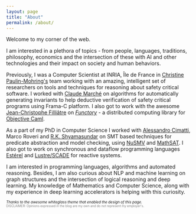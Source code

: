 ```yaml
---
layout: page
title: "About"
permalink: /about/
---
```

Welcome to my corner of the web.

I am interested in a plethora of topics - from people, languages, traditions, philosophy, economics and the intersection of these with AI and other technologies and their impact on society and human behaviors.

Previously, I was a Computer Scientist at INRIA, Île de France in [Christine Paulin-Mohring's](https://www.lri.fr/~paulin/) team working with an amazing, intelligent set of researchers on tools and techniques for reasoning about safety critical software. I worked with [Claude Marché](https://marche.gitlabpages.inria.fr/home/) on algorithms for automatically generating invariants to help deductive verification of safety critical programs using Frama-C platform. I also got to work with the awesome [Jean-Christophe Filliâtre](https://www.lri.fr/~filliatr/) on [_Functory_](https://github.com/backtracking/functory) - a distributed computing library for [Objective Caml](https://ocaml.org/). 

As a part of my PhD in Computer Science I worked with [Alessandro Cimatti](https://ict.fbk.eu/people/detail/alessandro-cimatti/), Marco Roveri and [R.K. Shyamasundar](https://www.insaindia.res.in/detail.php?id=N95-1186) on SMT based techniques for predicate abstraction and model checking, using [NuSMV](https://nusmv.fbk.eu/) and [MathSAT](https://mathsat.fbk.eu/). I also got to work on synchronous and dataflow programming languages [Estérel](https://www-sop.inria.fr/esterel.org/files/) and [Lustre/SCADE](https://www-verimag.imag.fr/Outils-SynchronesNEW.html) for reactive systems.

I am interested in programming languages, algorithms and automated reasoning. Besides, I am also curious about NLP and machine learning on graph structures and the intersection of logical reasoning and deep learning. My knowledge of Mathematics and Computer Science, along with my experience in deep learning accelerators is helping with this curiosity.

<span style="font-size: 70%">
<i>Thanks to the awesome whiteglass theme that enabled the design of this page.</i>
</span>
<br>

<span style="color:gray; font-size: 60%; text-align: center;">
DISCLAIMER: Opinions expressed in the blog are my own and do not represent my employer's.
</span>